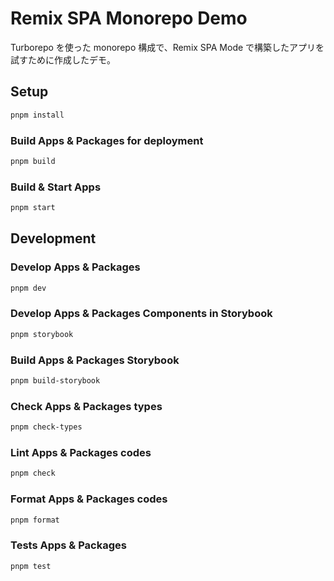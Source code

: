 # Remix SPA Monorepo Demo

Turborepo を使った monorepo 構成で、Remix SPA Mode で構築したアプリを試すために作成したデモ。

## Setup

```sh
pnpm install
```

### Build Apps & Packages for deployment

```sh
pnpm build
```

### Build & Start Apps

```sh
pnpm start
```

## Development

### Develop Apps & Packages

```sh
pnpm dev
```

### Develop Apps & Packages Components in Storybook

```sh
pnpm storybook
```

### Build Apps & Packages Storybook

```sh
pnpm build-storybook
```

### Check Apps & Packages types

```sh
pnpm check-types
```

### Lint Apps & Packages codes

```sh
pnpm check
```

### Format Apps & Packages codes

```sh
pnpm format
```

### Tests Apps & Packages

```sh
pnpm test
```
